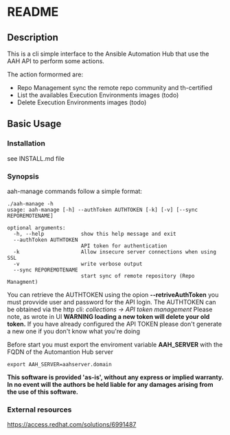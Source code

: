# README

## Description

This is a cli simple interface to the Ansible Automation Hub that use the AAH API to perform some actions. 

The action formormed are:
- Repo Management sync the remote repo community and th-certified
- List the availables Execution Environments images (todo)
- Delete Execution Environments images (todo)

## Basic Usage
### Installation
see INSTALL.md file

### Synopsis
aah-manage commands follow a simple format:
````
./aah-manage -h
usage: aah-manage [-h] --authToken AUTHTOKEN [-k] [-v] [--sync REPOREMOTENAME]

optional arguments:
  -h, --help            show this help message and exit
  --authToken AUTHTOKEN
                        API token for authentication
  -k                    Allow insecure server connections when using SSL
  -v                    write verbose output
  --sync REPOREMOTENAME
                        start sync of remote repository (Repo Managment)
````

You can retrieve the AUTHTOKEN using the opion **--retriveAuthToken** you must provvide user and password for the API login.
The AUTHTOKEN can be obtained via the http cli:
*collections -> API token management*
Please note, as wrote in UI **WARNING loading a new token will delete your old token.**
If you have already configured the API TOKEN please don't generate a new one if you don't know what you're doing

Before start you must export the enviroment variable **AAH_SERVER** with the FQDN of the Automantion Hub server

``export AAH_SERVER=aahserver.domain``





**This software is provided 'as-is', without any express or implied warranty. In no event will the authors be held liable for any damages arising from the use of this software.**


### External resources

https://access.redhat.com/solutions/6991487
